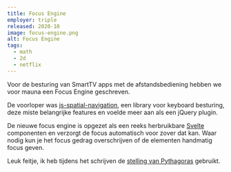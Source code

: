 ```yaml
---
title: Focus Engine
employer: triple
released: 2020-10
image: focus-engine.png
alt: Focus Engine
tags:
  - math
  - 2d
  - netflix
---
```


Voor de besturing van SmartTV apps met de afstandsbediening hebben we voor mauna een Focus Engine geschreven.

De voorloper was [js-spatial-navigation](https://github.com/luke-chang/js-spatial-navigation), een library voor keyboard besturing, deze miste belangrijke features en voelde meer aan als een jQuery plugin.

De nieuwe focus engine is opgezet als een reeks herbruikbare [Svelte](https://svelte.dev/) componenten en verzorgt de focus automatisch voor zover dat kan. Waar nodig kun je het focus gedrag overschrijven of de elementen handmatig focus geven.

<!--
De engine werkt goed met DOM elementen, maar de api is zo opgezet dat ook webgl applicaties er gebruik van kunnen maken.
-->

Leuk feitje, ik heb tijdens het schrijven de [stelling van Pythagoras](https://nl.wikipedia.org/wiki/Stelling_van_Pythagoras) gebruikt.
